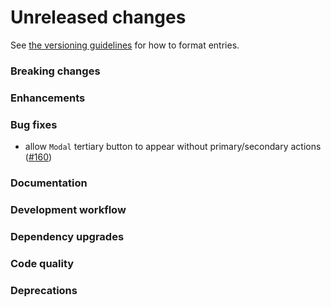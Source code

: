 # Unreleased changes

See [the versioning guidelines](VERSIONING.md) for how to format entries.

### Breaking changes

### Enhancements

### Bug fixes

-   allow `Modal` tertiary button to appear without primary/secondary actions ([#160](https://github.com/FieldLevel/FieldLevelPlaybook/pull/160))

### Documentation

### Development workflow

### Dependency upgrades

### Code quality

### Deprecations
